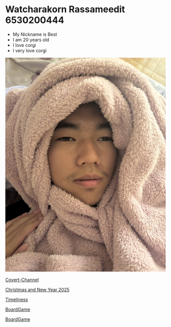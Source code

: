# Watcharakorn Rassameedit 6530200444

- My Nickname is Best
- I am 20 years old
- I love corgi
- I very love corgi

![my picture](./img/best.jpg)

[Covert-Channel](covert-channel.md)

[Christmas and New Year 2025](e-card.md)

[Timeliness](timeliness.md)

[BoardGame](boardgame.md)

[BoardGame](boardgame.md)
